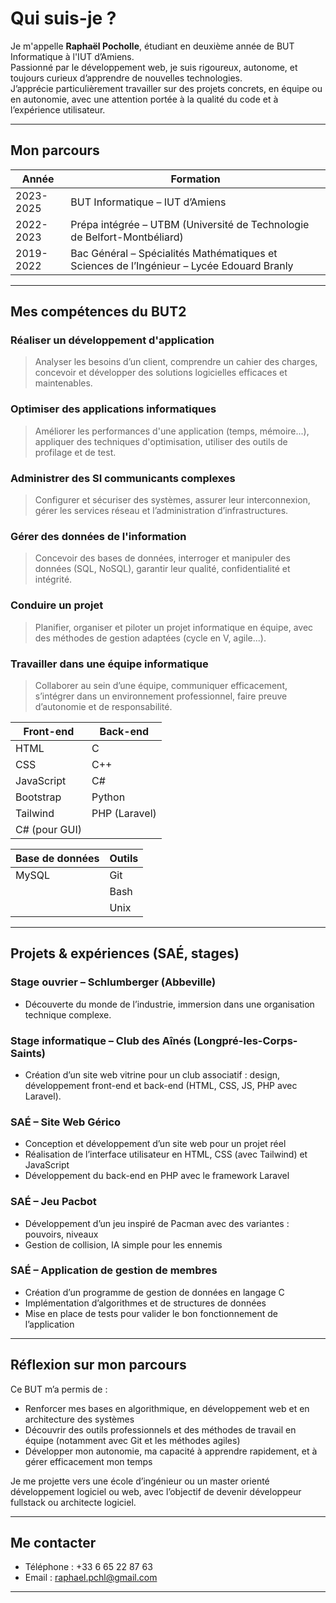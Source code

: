 # Qui suis-je ?

Je m'appelle **Raphaël Pocholle**, étudiant en deuxième année de BUT Informatique à l'IUT d’Amiens.  
Passionné par le développement web, je suis rigoureux, autonome, et toujours curieux d’apprendre de nouvelles technologies.  
J’apprécie particulièrement travailler sur des projets concrets, en équipe ou en autonomie, avec une attention portée à la qualité du code et à l’expérience utilisateur.

---

## Mon parcours

| Année       | Formation                                                                  |
|-------------|----------------------------------------------------------------------------|
| 2023-2025   | BUT Informatique – IUT d’Amiens                                            |
| 2022-2023   | Prépa intégrée – UTBM (Université de Technologie de Belfort-Montbéliard)   |
| 2019-2022   | Bac Général – Spécialités Mathématiques et Sciences de l’Ingénieur – Lycée Edouard Branly |

---

## Mes compétences du BUT2

### Réaliser un développement d'application
> Analyser les besoins d’un client, comprendre un cahier des charges, concevoir et développer des solutions logicielles efficaces et maintenables.

### Optimiser des applications informatiques
> Améliorer les performances d'une application (temps, mémoire...), appliquer des techniques d'optimisation, utiliser des outils de profilage et de test.

### Administrer des SI communicants complexes
> Configurer et sécuriser des systèmes, assurer leur interconnexion, gérer les services réseau et l’administration d’infrastructures.

### Gérer des données de l'information
> Concevoir des bases de données, interroger et manipuler des données (SQL, NoSQL), garantir leur qualité, confidentialité et intégrité.

### Conduire un projet
> Planifier, organiser et piloter un projet informatique en équipe, avec des méthodes de gestion adaptées (cycle en V, agile...).

### Travailler dans une équipe informatique
> Collaborer au sein d’une équipe, communiquer efficacement, s’intégrer dans un environnement professionnel, faire preuve d’autonomie et de responsabilité.

| **Front-end** | **Back-end**  |
| ------------- | ------------- |
| HTML          | C             |
| CSS           | C++           |
| JavaScript    | C#            |
| Bootstrap     | Python        |
| Tailwind      | PHP (Laravel) |
| C# (pour GUI) |               |

| **Base de données** | **Outils** |
| ------------------- | ---------- |
| MySQL               | Git        |
|                     | Bash       |
|                     | Unix       |

---

## Projets & expériences (SAÉ, stages)

### Stage ouvrier – Schlumberger (Abbeville)
- Découverte du monde de l’industrie, immersion dans une organisation technique complexe.

### Stage informatique – Club des Aînés (Longpré-les-Corps-Saints)
- Création d’un site web vitrine pour un club associatif : design, développement front-end et back-end (HTML, CSS, JS, PHP avec Laravel).

### SAÉ – Site Web Gérico
- Conception et développement d’un site web pour un projet réel  
- Réalisation de l’interface utilisateur en HTML, CSS (avec Tailwind) et JavaScript  
- Développement du back-end en PHP avec le framework Laravel

### SAÉ – Jeu Pacbot 
- Développement d’un jeu inspiré de Pacman avec des variantes : pouvoirs, niveaux  
- Gestion de collision, IA simple pour les ennemis

### SAÉ – Application de gestion de membres
- Création d’un programme de gestion de données en langage C  
- Implémentation d’algorithmes et de structures de données  
- Mise en place de tests pour valider le bon fonctionnement de l’application

---

## Réflexion sur mon parcours

Ce BUT m’a permis de :
- Renforcer mes bases en algorithmique, en développement web et en architecture des systèmes
- Découvrir des outils professionnels et des méthodes de travail en équipe (notamment avec Git et les méthodes agiles)
- Développer mon autonomie, ma capacité à apprendre rapidement, et à gérer efficacement mon temps

Je me projette vers une école d’ingénieur ou un master orienté développement logiciel ou web, avec l’objectif de devenir développeur fullstack ou architecte logiciel.

---

## Me contacter

- Téléphone : +33 6 65 22 87 63  
- Email : raphael.pchl@gmail.com

---
